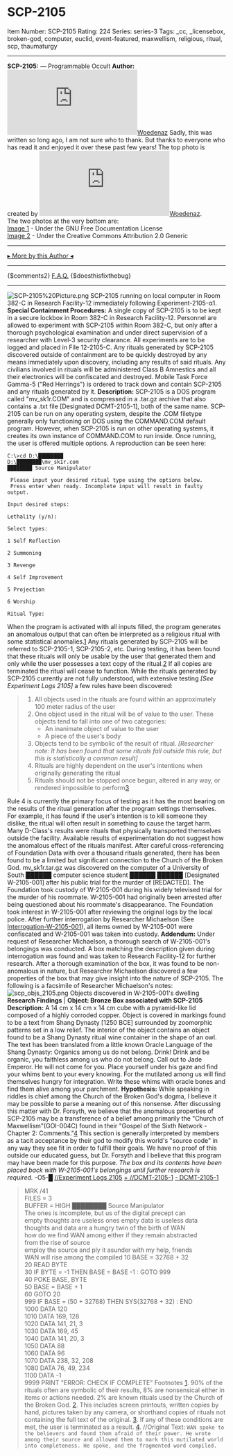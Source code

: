 # SCP-2105
Item Number: SCP-2105
Rating: 224
Series: series-3
Tags: _cc, _licensebox, broken-god, computer, euclid, event-featured, maxwellism, religious, ritual, scp, thaumaturgy

---

**SCP-2105:** — Programmable Occult
**Author:** [![Woedenaz](https://www.wikidot.com/avatar.php?userid=1404096&amp;size=small&amp;timestamp=1735052793)](http://www.wikidot.com/user:info/woedenaz)[Woedenaz](http://www.wikidot.com/user:info/woedenaz)
Sadly, this was written so long ago, I am not sure who to thank. But thanks to everyone who has read it and enjoyed it over these past few years!
The top photo is created by [![Woedenaz](https://www.wikidot.com/avatar.php?userid=1404096&amp;size=small&amp;timestamp=1735052793)](http://www.wikidot.com/user:info/woedenaz)[Woedenaz](http://www.wikidot.com/user:info/woedenaz).  
The two photos at the very bottom are:  
[Image 1](https://commons.wikimedia.org/wiki/File:Ritual_wine_container_in_shape_of_owl,_Shang_Dynasty.jpg) \- Under the GNU Free Documentation License  
[Image 2](https://commons.wikimedia.org/wiki/File:Ritual_wine_container_bronze_of_Shang_dynasty.jpg) \- Under the Creative Commons Attribution 2.0 Generic
* * *
[▸ More by this Author ◂](https://scp-wiki.wikidot.com/woedenaz)
* * *
{$comments2}
[F.A.Q.](https://scp-wiki.wikidot.com/component:info-ayers)
{$doesthisfixthebug}
* * *
![SCP-2105%20Picture.png](https://scp-wiki.wdfiles.com/local--files/scp-2105/SCP-2105%20Picture.png)
SCP-2105 running on local computer in Room 382-C in Research Facility-12 immediately following Experiment-2105-α1.
**Special Containment Procedures:** A single copy of SCP-2105 is to be kept in a secure lockbox in Room 382-C in Research Facility-12. Personnel are allowed to experiment with SCP-2105 within Room 382-C, but only after a thorough psychological examination and under direct supervision of a researcher with Level-3 security clearance. All experiments are to be logged and placed in File 12-2105-C.
Any rituals generated by SCP-2105 discovered outside of containment are to be quickly destroyed by any means immediately upon discovery, including any results of said rituals. Any civilians involved in rituals will be administered Class B Amnestics and all their electronics will be confiscated and destroyed.
Mobile Task Force Gamma-5 ("Red Herrings") is ordered to track down and contain SCP-2105 and any rituals generated by it.
**Description:** SCP-2105 is a DOS program called "mv_sk1r.COM" and is compressed in a .tar.gz archive that also contains a .txt file [Designated DCMT-2105-1], both of the same name.
SCP-2105 can be run on any operating system, despite the .COM filetype generally only functioning on DOS using the COMMAND.COM default program. However, when SCP-2105 is run on other operating systems, it creates its own instance of COMMAND.COM to run inside. Once running, the user is offered multiple options. A reproduction can be seen here:
    
    C:\>cd D:\████████
    D:\████████\mv_sk1r.com
    ████████ Source Manipulator
    
     Please input your desired ritual type using the options below.
     Press enter when ready. Incomplete input will result in faulty output.
    
    Input desired steps: 
    
    Lethality (y/n): 
    
    Select types:
    
    1 Self Reflection
    
    2 Summoning
    
    3 Revenge
    
    4 Self Improvement
    
    5 Projection
    
    6 Worship
    
    Ritual Type:
When the program is activated with all inputs filled, the program generates an anomalous output that can often be interpreted as a religious ritual with some statistical anomalies.[1](javascript:;) Any rituals generated by SCP-2105 will be referred to SCP-2105-1, SCP-2105-2, etc. During testing, it has been found that these rituals will only be usable by the user that generated them and only while the user possesses a text copy of the ritual.[2](javascript:;) If all copies are terminated the ritual will cease to function.
While the rituals generated by SCP-2105 currently are not fully understood, with extensive testing _[See Experiment Logs 2105]_ a few rules have been discovered:
>   1. All objects used in the rituals are found within an approximately 100 meter radius of the user
>   2. One object used in the ritual will be of value to the user. These objects tend to fall into one of two categories: 
>      * An inanimate object of value to the user
>      * A piece of the user's body
>   3. Objects tend to be symbolic of the result of ritual. _[Researcher note: It has been found that some rituals fall outside this rule, but this is statistically a common result]_
>   4. Rituals are highly dependent on the user's intentions when originally generating the ritual
>   5. Rituals should not be stopped once begun, altered in any way, or rendered impossible to perform[3](javascript:;)
> 

Rule 4 is currently the primary focus of testing as it has the most bearing on the results of the ritual generation after the program settings themselves. For example, it has found if the user's intention is to kill someone they dislike, the ritual will often result in something to cause the target harm. Many D-Class's results were rituals that physically transported themselves outside the facility.
Available results of experimentation do not suggest how the anomalous effect of the rituals manifest. After careful cross-referencing of Foundation Data with over a thousand rituals generated, there has been found to be a limited but significant connection to the Church of the Broken God.
mv_sk1r.tar.gz was discovered on the computer of a University of South ██████ computer science student ██████ ██████ [Designated W-2105-001] after his public trial for the murder of [REDACTED]. The Foundation took custody of W-2105-001 during his widely televised trial for the murder of his roommate. W-2105-001 had originally been arrested after being questioned about his roommate's disappearance. The Foundation took interest in W-2105-001 after reviewing the original logs by the local police. After further interrogation by Researcher Michaelson (See [Interrogation-W-2105-001](https://scp-wiki.wikidot.com/interrogation-w-2105-001)), all items owned by W-2105-001 were confiscated and W-2105-001 was taken into custody.
**Addendum:** Under request of Researcher Michaelson, a thorough search of W-2105-001's belongings was conducted. A box matching the description given during interrogation was found and was taken to Research Facility-12 for further research. After a thorough examination of the box, it was found to be non-anomalous in nature, but Researcher Michaelson discovered a few properties of the box that may give insight into the nature of SCP-2105. The following is a facsimile of Researcher Michaelson's notes:
![scp_objs_2105.png](https://scp-wiki.wdfiles.com/local--files/scp-2105/scp_objs_2105.png)
Objects discovered in W-2105-001's dwelling
**Research Findings** | **Object: Bronze Box associated with SCP-2105**
**Description:** A 14 cm x 14 cm x 14 cm cube with a pyramid-like lid composed of a highly corroded copper. Object is covered in markings found to be a text from Shang Dynasty [1250 BCE] surrounded by zoomorphic patterns set in a low relief. The interior of the object contains an object found to be a Shang Dynasty ritual wine container in the shape of an owl.
The text has been translated from a little known Oracle Language of the Shang Dynasty:
Organics among us do not belong. Drink! Drink and be organic, you faithless among us who do not belong. Call out to Jade Emperor. He will not come for you. Place yourself under his gaze and find your whims bent to your every knowing. For the mutilated among us will find themselves hungry for integration. Write these whims with oracle bones and find them alive among your parchment.
**Hypothesis:** While speaking in riddles is chief among the Church of the Broken God's dogma, I believe it may be possible to parse a meaning out of this nonsense. After discussing this matter with Dr. Forsyth, we believe that the anomalous properties of SCP-2105 may be a transference of a belief among primarily the "Church of Maxwellism"(GOI-004C) found in their "Gospel of the Sixth Network - Chapter 2: Comments."[4](javascript:;) This section is generally interpreted by members as a tacit acceptance by their god to modify this world's "source code" in any way they see fit in order to fulfill their goals. We have no proof of this outside our educated guess, but Dr. Forsyth and I believe that this program may have been made for this purpose.
_The box and its contents have been placed back with W-2105-001's belongings until further research is required._ -O5-█
[//Experiment Logs 2105](/experiment-logs-2105)
[\+ //DCMT-2105-1](javascript:;)
[\- DCMT-2105-1](javascript:;)
> MRK /41  
>  FILES = 3  
>  BUFFER = HIGH
> ████████ Source Manipulator  
>  The ones is incomplete, but us of the digital precept can  
>  empty thoughts are useless ones empty data is useless data  
>  thoughts and data are a hungry twin of the birth of WAN  
>  how do we find WAN among either if they remain abstracted  
>  from the rise of source  
>  employ the source and ply it asunder with my help, friends  
>  WAN will rise among the compiled
> 10 BASE = 32768 + 32  
>  20 READ BYTE  
>  30 IF BYTE = -1 THEN BASE = BASE -1 : GOTO 999  
>  40 POKE BASE, BYTE  
>  50 BASE = BASE + 1  
>  60 GOTO 20  
>  999 IF BASE = (50 + 32768) THEN SYS(32768 + 32) : END  
>  1000 DATA 120  
>  1010 DATA 169, 128  
>  1020 DATA 141, 21, 3  
>  1030 DATA 169, 45  
>  1040 DATA 141, 20, 3  
>  1050 DATA 88  
>  1060 DATA 96  
>  1070 DATA 238, 32, 208  
>  1080 DATA 76, 49, 234  
>  1100 DATA -1  
>  9999 PRINT "ERROR: CHECK IF COMPLETE"
Footnotes
[1](javascript:;). 90% of the rituals often are symbolic of their results, 8% are nonsensical either in items or actions needed. 2% are known rituals used by the Church of the Broken God.
[2](javascript:;). This includes screen printouts, written copies by hand, pictures taken by any camera, or shorthand copies of rituals not containing the full text of the original.
[3](javascript:;). If any of these conditions are met, the user is terminated as a result.
[4](javascript:;). //Original Text: `WAN spoke to the believers and found them afraid of their power. He wrote among their source and allowed them to mark this mutilated world into completeness. He spoke, and the fragmented word compiled.`